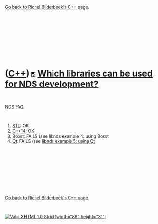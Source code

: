 

[Go back to Richel Bilderbeek's C++ page](Cpp.htm).

 

 

 

 

 

([C++](Cpp.htm)) ![NDS](PicNds.png) [Which libraries can be used for NDS development?](CppNdsLibraries.htm)
===========================================================================================================

 

[NDS FAQ](CppNdsFaq.htm).

 

1.  [STL](CppStl.htm): OK
2.  [C++14](CppCpp14.htm): OK
3.  [Boost](CppBoost.htm): FAILS (see [libnds example 4: using
    Boost](CppLibndsExample4.htm)
4.  [Qt](CppQt.htm): FAILS (see [libnds example 5: using
    Qt](CppLibndsExample5.htm)

 

 

 

 

 

[Go back to Richel Bilderbeek's C++ page](Cpp.htm).



 

[![Valid XHTML 1.0 Strict](valid-xhtml10.png){width="88"
height="31"}](http://validator.w3.org/check?uri=referer)
